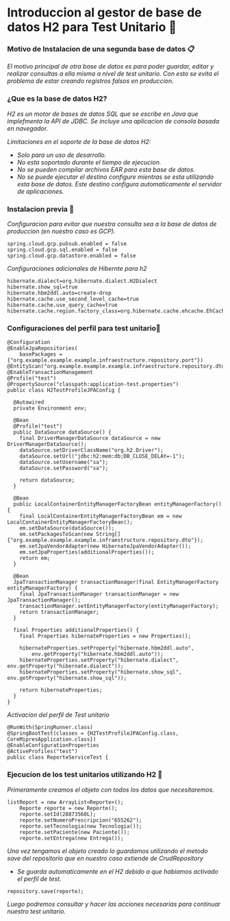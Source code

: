 # Introduccion al gestor de base de datos H2 para Test Unitario 🚀
### Motivo de Instalacion de una segunda base de datos 📋
_El motivo principal de otra base de datos es para poder guardar, editar y realizar consultas a ella misma a nivel de test unitario. Con esto se evita el problema de estar creando registros falsos en produccion._
### ¿Que es la base de datos H2?

_H2 es un motor de bases de datos SQL que se escribe en Java que implefmenta la API de JDBC. Se incluye una aplicacion de consola basada en navegador._

_Limitaciones en el soporte de la base de datos H2:_

* _Solo para un uso de desarrollo._
* _No esta soportado durante el tiempo de ejecucion._
* _No se pueden compilar archivos EAR para esta base de datos._
* _No se puede ejecutar el destino *configure* mientras se esta utilizando esta base de datos. Este destino configura automaticamente el servidor de aplicaciones._

### Instalacion previa 🔧
_Configuracion para evitar que nuestra consulta sea a la base de datos de produccion (en nuestro caso es GCP)._

```
spring.cloud.gcp.pubsub.enabled = false
spring.cloud.gcp.sql.enabled = false
spring.cloud.gcp.datastore.enabled = false
```
_Configuraciones adicionales de Hibernte para h2_
```
hibernate.dialect=org.hibernate.dialect.H2Dialect
hibernate.show_sql=true
hibernate.hbm2ddl.auto=create-drop
hibernate.cache.use_second_level_cache=true
hibernate.cache.use_query_cache=true
hibernate.cache.region.factory_class=org.hibernate.cache.ehcache.EhCacheRegionFactory
```
### Configuraciones del perfil para test unitario🔧
```
@Configuration
@EnableJpaRepositories(
    basePackages = {"org.example.example.example.infraestructure.repository.port"})
@EntityScan("org.example.example.example.infraestructure.repository.dto.*")
@EnableTransactionManagement
@Profile("test")
@PropertySource("classpath:application-test.properties")
public class H2TestProfileJPAConfig {

  @Autowired
  private Environment env;

  @Bean
  @Profile("test")
  public DataSource dataSource() {
    final DriverManagerDataSource dataSource = new DriverManagerDataSource();
    dataSource.setDriverClassName("org.h2.Driver");
    dataSource.setUrl("jdbc:h2:mem:db;DB_CLOSE_DELAY=-1");
    dataSource.setUsername("sa");
    dataSource.setPassword("sa");

    return dataSource;
  }

  @Bean
  public LocalContainerEntityManagerFactoryBean entityManagerFactory() {
    final LocalContainerEntityManagerFactoryBean em = new LocalContainerEntityManagerFactoryBean();
    em.setDataSource(dataSource());
    em.setPackagesToScan(new String[] {"org.example.example.example.infraestructure.repository.dto"});
    em.setJpaVendorAdapter(new HibernateJpaVendorAdapter());
    em.setJpaProperties(additionalProperties());
    return em;
  }

  @Bean
  JpaTransactionManager transactionManager(final EntityManagerFactory entityManagerFactory) {
    final JpaTransactionManager transactionManager = new JpaTransactionManager();
    transactionManager.setEntityManagerFactory(entityManagerFactory);
    return transactionManager;
  }

  final Properties additionalProperties() {
    final Properties hibernateProperties = new Properties();

    hibernateProperties.setProperty("hibernate.hbm2ddl.auto",
        env.getProperty("hibernate.hbm2ddl.auto"));
    hibernateProperties.setProperty("hibernate.dialect", env.getProperty("hibernate.dialect"));
    hibernateProperties.setProperty("hibernate.show_sql", env.getProperty("hibernate.show_sql"));

    return hibernateProperties;
  }
}
```
_Activacion del perfil de Test unitario_

```
@RunWith(SpringRunner.class)
@SpringBootTest(classes = {H2TestProfileJPAConfig.class, CoreMipresApplication.class})
@EnableConfigurationProperties
@ActiveProfiles("test")
public class ReporteServiceTest {
```
### Ejecucion de los test unitarios utilizando H2 🔧

_Primeramente creamos el objeto con todos los datos que necesitaremos._

```
listReport = new ArrayList<Reporte>();
    Reporte reporte = new Reporte();
    reporte.setId(28873560L);
    reporte.setNumeroPrescripcion("655262");
    reporte.setTecnologia(new Tecnologia());
    reporte.setPaciente(new Paciente());
    reporte.setEntrega(new Entrega());
```
_Una vez tengamos el objeto creado lo guardamos utilizando el metodo save del repositorio que en nuestro caso extiende de CrudRepository_
* _Se guarda automaticamente en el H2 debido a que habiamos activado el perfil de test._
```
repository.save(reporte);
```
_Luego podremos consultar y hacer las acciones necesarias para continuar nuestro test unitario._
